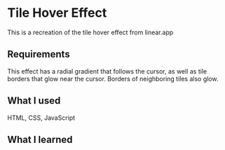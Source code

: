 # Tile Hover Effect

This is a recreation of the tile hover effect from linear.app

## Requirements

This effect has a radial gradient that follows the cursor, as well as tile 
borders that glow near the cursor. Borders of neighboring tiles also glow.

## What I used

HTML, CSS, JavaScript

## What I learned


